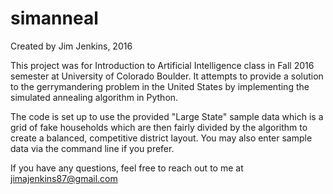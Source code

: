 # simanneal
Created by Jim Jenkins, 2016

This project was for Introduction to Artificial Intelligence class in Fall 2016 semester at University of Colorado Boulder. It attempts to provide a solution to the gerrymandering problem in the United States by implementing the simulated annealing algorithm in Python.

The code is set up to use the provided "Large State" sample data which is a grid of fake households which are then fairly divided by the algorithm to create a balanced, competitive district layout. You may also enter sample data via the command line if you prefer. 

If you have any questions, feel free to reach out to me at jimajenkins87@gmail.com
